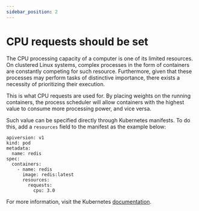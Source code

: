 ```yaml
---
sidebar_position: 2
---
```


# CPU requests should be set

The CPU processing capacity of a computer is one of its limited
resources. On clustered Linux systems, complex processes in the form
of containers are constantly competing for such resource. Furthermore,
given that these processes may perform tasks of distinctive importance,
there exists a necessity of prioritizing their execution.

This is what CPU requests are used for. By placing weights on the
running containers, the process scheduler will allow containers with
the highest value to consume more processing power, and vice versa.

Such value can be specified directly through Kubernetes manifests. To do
this, add a `resources` field to the manifest as the example below:

```
apiversion: v1
kind: pod
metadata:
  name: redis
spec:
  containers:
    - name: redis
      image: redis:latest
      resources:
        requests:
          cpu: 3.0
```

For more information, visit the Kubernetes
[documentation](https://kubernetes.io/docs/tasks/configure-pod-container/assign-cpu-resource).

